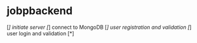 # jobpbackend

[*] initiate server
[*] connect to MongoDB
[*] user registration and validation
[*] user login and validation
[*]